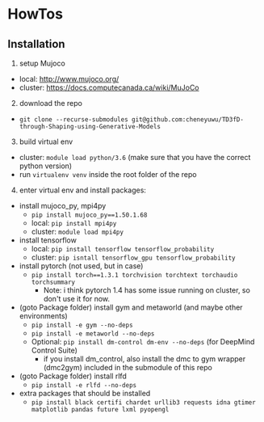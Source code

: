 # HowTos

## Installation
1. setup Mujoco
  - local: http://www.mujoco.org/
  - cluster: https://docs.computecanada.ca/wiki/MuJoCo
2. download the repo
  - `git clone --recurse-submodules git@github.com:cheneyuwu/TD3fD-through-Shaping-using-Generative-Models`
3. build virtual env
  - cluster: `module load python/3.6` (make sure that you have the correct python version)
  - run `virtualenv venv` inside the root folder of the repo
4. enter virtual env and install packages:
  - install mujoco_py, mpi4py
    - `pip install mujoco_py==1.50.1.68`
    - local: `pip install mpi4py`
    - cluster: `module load mpi4py`
  - install tensorflow
    - local: `pip install tensorflow tensorflow_probability`
    - cluster: `pip isntall tensorflow_gpu tensorflow_probability`
  - install pytorch (not used, but in case)
    - `pip install torch==1.3.1 torchvision torchtext torchaudio torchsummary`
      - Note: i think pytorch 1.4 has some issue running on cluster, so don't use it for now.
  - (goto Package folder) install gym and metaworld (and maybe other environments)
    - `pip install -e gym --no-deps`
    - `pip install -e metaworld --no-deps`
    - Optional: `pip install dm-control dm-env --no-deps` (for DeepMind Control Suite)
      - if you install dm_control, also install the dmc to gym wrapper (dmc2gym) included in the submodule of this repo
  - (goto Package folder) install rlfd
    - `pip install -e rlfd --no-deps`
  - extra packages that should be installed
    - `pip install black certifi chardet urllib3 requests idna gtimer matplotlib pandas future lxml pyopengl`